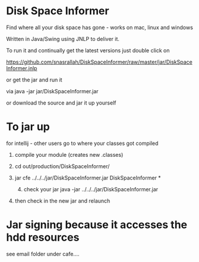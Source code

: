 Disk Space Informer
================

Find where all your disk space has gone - works on mac, linux and windows 

Written in Java/Swing using JNLP to deliver it.

To run it and continually get the latest versions
just double click on 

https://github.com/snasrallah/DiskSpaceInformer/raw/master/jar/DiskSpaceInformer.jnlp

or get the jar and run it

via
java -jar jar/DiskSpaceInformer.jar

or download the source and jar it up yourself

To jar up
=========
for intellij - other users go to where your classes got compiled

1. compile your module (creates new .classes)

2. cd out/production/DiskSpaceInformer/

3. jar cfe ../../../jar/DiskSpaceInformer.jar DiskSpaceInformer *

    4. check your jar java -jar ../../../jar/DiskSpaceInformer.jar

5. then check in the new jar and relaunch


Jar signing because it accesses the hdd resources
=================================================

see email folder under cafe....
